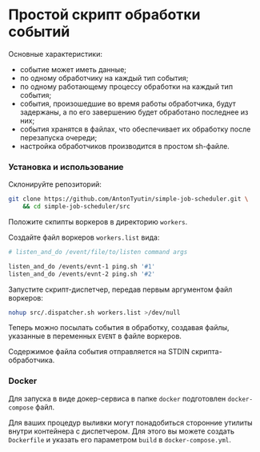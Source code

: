 # Простой скрипт обработки событий

Основные характеристики:

* событие может иметь данные;
* по одному обработчику на каждый тип события;
* по одному работающему процессу обработки на каждый тип события;
* события, произошедшие во время работы обработчика, будут задержаны, а по его завершению
  будет обработано последнее из них;
* события хранятся в файлах, что обеспечивает их обработку после перезапуска очереди;
* настройка обработчиков производится в простом sh-файле.

### Установка и использование

Склонируйте репозиторий:

```sh
git clone https://github.com/AntonTyutin/simple-job-scheduler.git \
    && cd simple-job-scheduler/src
```

Положите скпипты воркеров в директорию `workers`.

Создайте файл воркеров `workers.list` вида:

```sh
# listen_and_do /event/file/to/listen command args

listen_and_do /events/evnt-1 ping.sh '#1'
listen_and_do /events/evnt-2 ping.sh '#2'
```

Запустите скрипт-диспетчер, передав первым аргументом файл воркеров:

```sh
nohup src/.dispatcher.sh workers.list >/dev/null
```

Теперь можно посылать события в обработку, создавая файлы, указанные
в переменных `EVENT` в файле воркеров.

Содержимое файла события отправляется на STDIN скрипта-обработчика.

### Docker

Для запуска в виде докер-сервиса в папке `docker` подготовлен `docker-compose` файл.

Для ваших процедур выливки могут понадобиться сторонние утилиты внутри контейнера с
диспетчером. Для этого вы можете создать `Dockerfile` и указать его параметром
`build` в `docker-compose.yml`.
